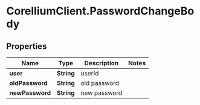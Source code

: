 # CorelliumClient.PasswordChangeBody

## Properties

Name | Type | Description | Notes
------------ | ------------- | ------------- | -------------
**user** | **String** | userId | 
**oldPassword** | **String** | old password | 
**newPassword** | **String** | new password | 



